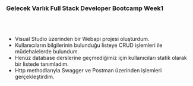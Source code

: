 ### Gelecek Varlık Full Stack Developer Bootcamp **Week1**

<br>
<br>

<ul>
  <li>Visual Studio üzerinden bir Webapi projesi oluşturdum.</li>
  <li>Kullanıcıların bilgilerinin bulunduğu listeye CRUD işlemleri ile müdehalelerde bulundum.</li>
  <li>Henüz database derslerine geçmediğimiz için kullanıcıları statik olarak bir listede tanımladım.</li>
  <li>Http methodlarıyla Swagger ve Postman üzerinden işlemleri gerçekleştirdim.</li>
</ul>